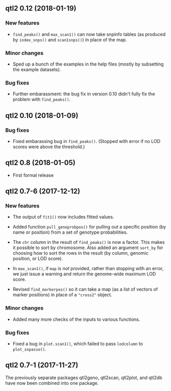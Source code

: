 ## qtl2 0.12 (2018-01-19)

### New features

- `find_peaks()` and `max_scan1()` can now take snpinfo tables (as
  produced by `index_snps()` and `scan1snps()`) in place of the map.

### Minor changes

- Sped up a bunch of the examples in the help files (mostly by
  subsetting the example datasets).

### Bug fixes

- Further embarassment: the bug fix in version 0.10 didn't fully fix
  the problem with `find_peaks()`.


## qtl2 0.10 (2018-01-09)

### Bug fixes

- Fixed embarassing bug in `find_peaks()`. (Stopped with error if no
  LOD scores were above the threshold.)


## qtl2 0.8 (2018-01-05)

- First formal release


## qtl2 0.7-6 (2017-12-12)

### New features

- The output of `fit1()` now includes fitted values.

- Added function `pull_genoprobpos()` for pulling out a specific
  position (by name or position) from a set of genotype probabilities.

- The `chr` column in the result of `find_peaks()` is now a factor.
  This makes it possible to sort by chromosome. Also added an argument
  `sort_by` for choosing how to sort the rows in the result (by
  column, genomic position, or LOD score).

- In `max_scan1()`, if `map` is *not* provided, rather than stopping
  with an error, we just issue a warning and return the genome-wide
  maximum LOD score.

- Revised `find_markerpos()` so it can take a map (as a list of
  vectors of marker positions) in place of a `"cross2"` object.

### Minor changes

- Added many more checks of the inputs to various functions.

### Bug fixes

- Fixed a bug in `plot.scan1()`, which failed to pass `lodcolumn` to
  `plot_snpasso()`.


## qtl2 0.7-1 (2017-11-27)

The previously separate packages qtl2geno, qtl2scan, qtl2plot, and
qtl2db have now been combined into one package.
